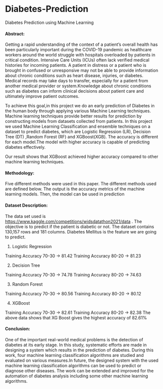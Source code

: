 # Diabetes-Prediction
Diabetes Prediction using Machine Learning

#### Abstract:

Getting a rapid understanding of the context of a patient’s overall health has been
particularly important during the COVID-19 pandemic as healthcare workers
around the world struggle with hospitals overloaded by patients in critical
condition. Intensive Care Units (ICUs) often lack verified medical histories for
incoming patients. A patient in distress or a patient who is brought in confused or
unresponsive may not be able to provide information about chronic conditions
such as heart disease, injuries, or diabetes. Medical records may take days to
transfer, especially for a patient from another medical provider or
system.Knowledge about chronic conditions such as diabetes can inform clinical
decisions about patient care and ultimately improve patient outcomes.

To achieve this goal,in this project we do an early prediction of Diabetes in the
human body through applying various Machine Learning techniques. Machine
learning techniques provide better results for prediction by constructing models
from datasets collected from patients. In this project we used Machine Learning
Classification and ensemble techniques on a dataset to predict diabetes, which
are Logistic Regression (LR), Decision Tree (DT) ,Random Forest (RF) and
XGBoost(XGB). The accuracy is different for each model.The model with higher
accuracy is capable of predicting diabetes effectively.

Our result shows that XGBoost achieved higher accuracy compared to other
machine learning techniques.


#### Methodology:

Five different methods were used in this paper. The
different methods used are defined below. The output is the accuracy metrics of
the machine learning models. Then, the model can be used in prediction

#### Dataset Description:

The data set used is
https://www.kaggle.com/competitions/widsdatathon2021/data . The objective is
to predict if the patient is diabetic or not.
The dataset contains 130,157 rows and 181 columns. Diabetes Mellitus is the
feature we are going to predict.

1. Logistic Regression

Training Accuracy 70-30 -> 81.42
Training Accuracy 80-20 -> 81.23

2. Decision Tree

Training Accuracy 70-30 -> 74.78
Training Accuracy 80-20 -> 74.63

3. Random Forest

Training Accuracy 70-30 -> 80.56
Training Accuracy 80-20 -> 80.12

4. XGBoost

Training Accuracy 70-30 -> 82.61
Training Accuracy 80-20 -> 82.38
The above data shows that XG Boost gives the highest accuracy of 82.61%


#### Conclusion:

One of the important real-world medical problems is the detection of diabetes at
its early stage. In this study, systematic efforts are made in designing a system
which results in the prediction of diabetes. During this work, four machine
learning classification algorithms are studied and evaluated on various
measures.In future, the designed system with the used machine learning
classification algorithms can be used to predict or diagnose other diseases. The
work can be extended and improved for the automation of diabetes analysis
including some other machine learning algorithms.
